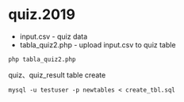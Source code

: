 # quiz.2019

- input.csv - quiz data
- tabla_quiz2.php - upload input.csv to quiz table

```
php tabla_quiz2.php
```

quiz、quiz_result table create

```
mysql -u testuser -p newtables < create_tbl.sql
```
